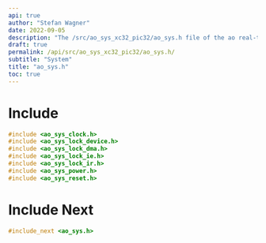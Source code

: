 ```yaml
---
api: true
author: "Stefan Wagner"
date: 2022-09-05
description: "The /src/ao_sys_xc32_pic32/ao_sys.h file of the ao real-time operating system."
draft: true
permalink: /api/src/ao_sys_xc32_pic32/ao_sys.h/
subtitle: "System"
title: "ao_sys.h"
toc: true
---
```


# Include

```c
#include <ao_sys_clock.h>
#include <ao_sys_lock_device.h>
#include <ao_sys_lock_dma.h>
#include <ao_sys_lock_ie.h>
#include <ao_sys_lock_ir.h>
#include <ao_sys_power.h>
#include <ao_sys_reset.h>
```

# Include Next

```c
#include_next <ao_sys.h>
```

